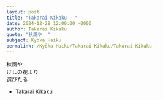 ```yaml
---
layout: post
title: "Takarai Kikaku - "
date: 2024-12-28 12:00:00 -0000
author: Takarai Kikaku
quote: "秋風や  "
subject: Kyōka Haiku
permalink: /Kyōka Haiku/Takarai Kikaku/Takarai Kikaku - 
---
```


秋風や  
けしの花より  
選びたる  



- Takarai Kikaku
